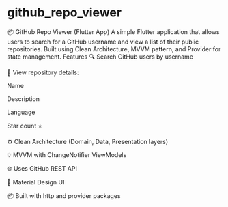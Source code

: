 # github_repo_viewer
📦 GitHub Repo Viewer (Flutter App) A simple Flutter application that allows users to search for a GitHub username and view a list of their public repositories. Built using Clean Architecture, MVVM pattern, and Provider for state management.
 Features
🔍 Search GitHub users by username

📄 View repository details:

Name

Description

Language

Star count ⭐

⚙️ Clean Architecture (Domain, Data, Presentation layers)

💡 MVVM with ChangeNotifier ViewModels

🌐 Uses GitHub REST API

📱 Material Design UI

📦 Built with http and provider packages
